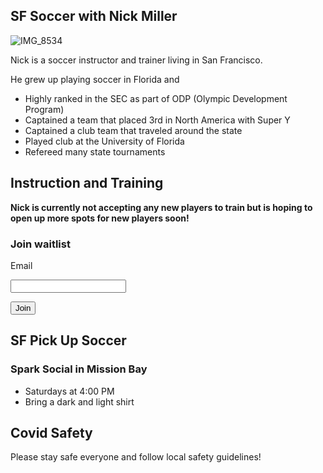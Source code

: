 ## SF Soccer with Nick Miller

![IMG_8534](https://user-images.githubusercontent.com/15352507/133010658-4a38514c-06e8-4f4f-9f4e-49f35ee3a312.jpg)

Nick is a soccer instructor and trainer living in San Francisco.

He grew up playing soccer in Florida and
- Highly ranked in the SEC as part of ODP (Olympic Development Program)
- Captained a team that placed 3rd in North America with Super Y
- Captained a club team that traveled around the state
- Played club at the University of Florida
- Refereed many state tournaments

## Instruction and Training

**Nick is currently not accepting any new players to train but is hoping to open up more spots for new players soon!**

### Join waitlist

Email

<input type="email" id="email" name="email"/>

<button name="button" onclick="https://nickbryanmiller.github.io/sf-soccer/">Join</button>

## SF Pick Up Soccer

### Spark Social in Mission Bay

- Saturdays at 4:00 PM
- Bring a dark and light shirt

## Covid Safety

Please stay safe everyone and follow local safety guidelines!
